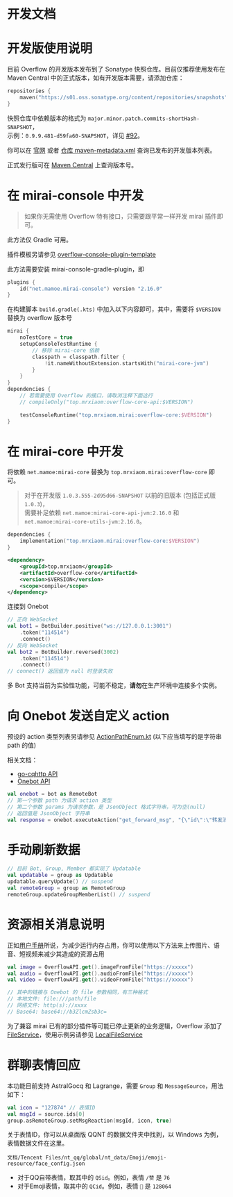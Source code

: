 # 开发文档

# 开发版使用说明

目前 Overflow 的开发版本发布到了 Sonatype 快照仓库。目前仅推荐使用发布在 Maven Central 中的正式版本，如有开发版本需要，请添加仓库：

```kotlin
repositories {
    maven("https://s01.oss.sonatype.org/content/repositories/snapshots")
}
```
快照仓库中依赖版本的格式为 `major.minor.patch.commits-shortHash-SNAPSHOT`，  
示例：`0.9.9.481-d59fa60-SNAPSHOT`，详见 [#92](https://github.com/MrXiaoM/Overflow/issues/92)。

你可以在 [官网](https://mirai.mrxiaom.top/#get-started) 或者 [仓库 maven-metadata.xml](https://s01.oss.sonatype.org/content/repositories/snapshots/top/mrxiaom/mirai/overflow-core/maven-metadata.xml) 查询已发布的开发版本列表。  

正式发行版可在 [Maven Central](https://central.sonatype.com/search?q=g%3Atop.mrxiaom.mirai) 上查询版本号。

# 在 mirai-console 中开发

> 如果你无需使用 Overflow 特有接口，只需要跟平常一样开发 mirai 插件即可。

此方法仅 Gradle 可用。

插件模板另请参见 [overflow-console-plugin-template](https://github.com/project-tRNA/overflow-console-plugin-template)

此方法需要安装 mirai-console-gradle-plugin，即
```kotlin
plugins {
    id("net.mamoe.mirai-console") version "2.16.0"
}
```
在构建脚本 `build.gradle(.kts)` 中加入以下内容即可，其中，需要将 `$VERSION` 替换为 overflow 版本号

```kotlin
mirai {
    noTestCore = true
    setupConsoleTestRuntime {
        // 移除 mirai-core 依赖
        classpath = classpath.filter {
            !it.nameWithoutExtension.startsWith("mirai-core-jvm")
        }
    }
}
dependencies {
    // 若需要使用 Overflow 的接口，请取消注释下面这行
    // compileOnly("top.mrxiaom:overflow-core-api:$VERSION")
    
    testConsoleRuntime("top.mrxiaom.mirai:overflow-core:$VERSION")
}
```

# 在 mirai-core 中开发

将依赖 `net.mamoe:mirai-core` 替换为 `top.mrxiaom.mirai:overflow-core` 即可。

> 对于在开发版 `1.0.3.555-2d95d66-SNAPSHOT` 以前的旧版本 (包括正式版 `1.0.3`)，  
> 需要补足依赖 `net.mamoe:mirai-core-api-jvm:2.16.0` 和 `net.mamoe:mirai-core-utils-jvm:2.16.0`。

```kotlin
dependencies {
    implementation("top.mrxiaom.mirai:overflow-core:$VERSION")
}
```
```xml
<dependency>
    <groupId>top.mrxiaom</groupId>
    <artifactId>overflow-core</artifactId>
    <version>$VERSION</version>
    <scope>compile</scope>
</dependency>
```

连接到 Onebot

```kotlin
// 正向 WebSocket
val bot1 = BotBuilder.positive("ws://127.0.0.1:3001")
    .token("114514")
    .connect()
// 反向 WebSocket
val bot2 = BotBuilder.reversed(3002)
    .token("114514")
    .connect()
// connect() 返回值为 null 时登录失败
```

多 Bot 支持当前为实验性功能，可能不稳定，**请勿**在生产环境中连接多个实例。  

# 向 Onebot 发送自定义 action

预设的 action 类型列表另请参见 [ActionPathEnum.kt](https://github.com/MrXiaoM/Overflow/blob/main/overflow-core/src/main/kotlin/cn/evolvefield/onebot/sdk/enums/ActionPathEnum.kt) (以下应当填写的是字符串 path 的值)

相关文档：
+ [go-cqhttp API](https://docs.go-cqhttp.org/api)
+ [Onebot API](https://github.com/botuniverse/onebot-11/blob/master/api/public.md)

```kotlin
val onebot = bot as RemoteBot
// 第一个参数 path 为请求 action 类型
// 第二个参数 params 为请求参数，是 JsonObject 格式字符串，可为空(null)
// 返回值是 JsonObject 字符串
val response = onebot.executeAction("get_forward_msg", "{\"id\":\"转发消息ID\"}")
```

# 手动刷新数据

```kotlin
// 目前 Bot, Group, Member 都实现了 Updatable
val updatable = group as Updatable
updatable.queryUpdate() // suspend
val remoteGroup = group as RemoteGroup
remoteGroup.updateGroupMemberList() // suspend
```

# 资源相关消息说明

正如[用户手册](/docs/UserManual.md#资源相关消息说明)所说，为减少运行内存占用，你可以使用以下方法来上传图片、语音、短视频来减少其造成的资源占用

```kotlin
val image = OverflowAPI.get().imageFromFile("https://xxxxx")
val audio = OverflowAPI.get().audioFromFile("https://xxxxx")
val video = OverflowAPI.get().videoFromFile("https://xxxxx")

// 其中的链接与 Onebot 的 file 参数相同，有三种格式
// 本地文件: file:///path/file
// 网络文件: http(s)://xxxx
// Base64: base64://b3ZlcmZsb3c=
```

为了兼容 mirai 已有的部分插件等可能已停止更新的业务逻辑，Overflow 添加了 [FileService](https://github.com/MrXiaoM/Overflow/blob/main/overflow-core-api/src/main/kotlin/top/mrxiaom/overflow/spi/FileService.kt)，使用示例另请参见 [LocalFileService](https://github.com/MrXiaoM/LocalFileService)

# 群聊表情回应

本功能目前支持 AstralGocq 和 Lagrange，需要 `Group` 和 `MessageSource`，用法如下：
```kotlin
val icon = "127874" // 表情ID
val msgId = source.ids[0]
group.asRemoteGroup.setMsgReaction(msgId, icon, true)
```

关于表情ID，你可以从桌面版 QQNT 的数据文件夹中找到，以 Windows 为例，表情数据文件在这里。
```
文档/Tencent Files/nt_qq/global/nt_data/Emoji/emoji-resource/face_config.json
```
+ 对于QQ自带表情，取其中的 `QSid`。例如，表情 `/赞` 是 `76`
+ 对于Emoji表情，取其中的 `QCid`。例如，表情 `👀` 是 `128064`

